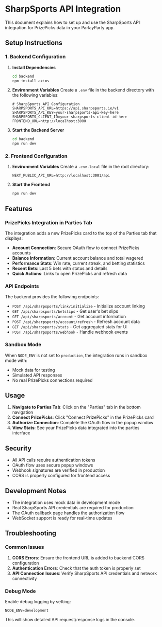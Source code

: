 # SharpSports API Integration

This document explains how to set up and use the SharpSports API integration for PrizePicks data in your ParlayParty app.

## Setup Instructions

### 1. Backend Configuration

1. **Install Dependencies**
   ```bash
   cd backend
   npm install axios
   ```

2. **Environment Variables**
   Create a `.env` file in the backend directory with the following variables:
   ```env
   # SharpSports API Configuration
   SHARPSPORTS_API_URL=https://api.sharpsports.io/v1
   SHARPSPORTS_API_KEY=your-sharpsports-api-key-here
   SHARPSPORTS_CLIENT_ID=your-sharpsports-client-id-here
   FRONTEND_URL=http://localhost:3000
   ```

3. **Start the Backend Server**
   ```bash
   cd backend
   npm run dev
   ```

### 2. Frontend Configuration

1. **Environment Variables**
   Create a `.env.local` file in the root directory:
   ```env
   NEXT_PUBLIC_API_URL=http://localhost:3001/api
   ```

2. **Start the Frontend**
   ```bash
   npm run dev
   ```

## Features

### PrizePicks Integration in Parties Tab

The integration adds a new PrizePicks card to the top of the Parties tab that displays:

- **Account Connection**: Secure OAuth flow to connect PrizePicks accounts
- **Balance Information**: Current account balance and total wagered
- **Performance Stats**: Win rate, current streak, and betting statistics
- **Recent Bets**: Last 5 bets with status and details
- **Quick Actions**: Links to open PrizePicks and refresh data

### API Endpoints

The backend provides the following endpoints:

- `POST /api/sharpsports/link/initialize` - Initialize account linking
- `GET /api/sharpsports/betslips` - Get user's bet slips
- `GET /api/sharpsports/account` - Get account information
- `POST /api/sharpsports/account/refresh` - Refresh account data
- `GET /api/sharpsports/stats` - Get aggregated stats for UI
- `POST /api/sharpsports/webhook` - Handle webhook events

### Sandbox Mode

When `NODE_ENV` is not set to `production`, the integration runs in sandbox mode with:
- Mock data for testing
- Simulated API responses
- No real PrizePicks connections required

## Usage

1. **Navigate to Parties Tab**: Click on the "Parties" tab in the bottom navigation
2. **Connect PrizePicks**: Click "Connect PrizePicks" in the PrizePicks card
3. **Authorize Connection**: Complete the OAuth flow in the popup window
4. **View Stats**: See your PrizePicks data integrated into the parties interface

## Security

- All API calls require authentication tokens
- OAuth flow uses secure popup windows
- Webhook signatures are verified in production
- CORS is properly configured for frontend access

## Development Notes

- The integration uses mock data in development mode
- Real SharpSports API credentials are required for production
- The OAuth callback page handles the authorization flow
- WebSocket support is ready for real-time updates

## Troubleshooting

### Common Issues

1. **CORS Errors**: Ensure the frontend URL is added to backend CORS configuration
2. **Authentication Errors**: Check that the auth token is properly set
3. **API Connection Issues**: Verify SharpSports API credentials and network connectivity

### Debug Mode

Enable debug logging by setting:
```env
NODE_ENV=development
```

This will show detailed API request/response logs in the console.
